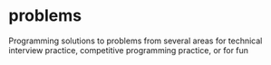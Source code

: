 # problems
Programming solutions to problems from several areas for technical interview practice, competitive programming practice, or for fun
